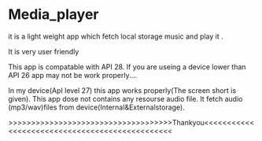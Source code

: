 # Media_player
it is a light weight app which fetch local storage music and play it .
<p>It is very user friendly</p>
This app is compatable with API 28.
If you are useing a device lower than API 26 app may not be work properly....

In my device(ApI level 27) this app works properly(The screen short is given).
This app dose not contains any resourse audio file. It fetch audio (mp3/wav)files from device(Internal&Externalstorage). 


<p>>>>>>>>>>>>>>>>>>>>>>>>>>>>>>>>>>>>>Thankyou<<<<<<<<<<<<<<<<<<<<<<<<<<<<<<<<<<<<<<<<<<<<<<<</p>
